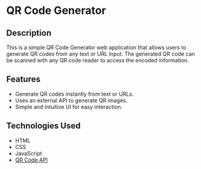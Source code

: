 # QR Code Generator

## Description

This is a simple QR Code Generator web application that allows users to generate QR codes from any text or URL input. The generated QR code can be scanned with any QR code reader to access the encoded information.

## Features

- Generate QR codes instantly from text or URLs.
- Uses an external API to generate QR images.
- Simple and intuitive UI for easy interaction.

## Technologies Used

- HTML
- CSS
- JavaScript
- [QR Code API](https://goqr.me/api/)
